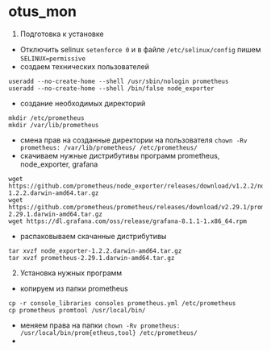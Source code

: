 # otus_mon
1. Подготовка к установке
- Отключить selinux ``` setenforce 0 ``` и в файле ```/etc/selinux/config``` пишем ```SELINUX=permissive```
- создаем технических пользователей
```
useradd --no-create-home --shell /usr/sbin/nologin prometheus
useradd --no-create-home --shell /bin/false node_exporter
```
- создание необходимых директорий
```
mkdir /etc/prometheus
mkdir /var/lib/prometheus
```
- смена прав на созданные директории на пользователя ```chown -Rv prometheus: /var/lib/prometheus/ /etc/prometheus/```
- скачиваем нужные дистрибутивы программ prometheus, node_exporter, grafana
```
wget https://github.com/prometheus/node_exporter/releases/download/v1.2.2/node_exporter-1.2.2.darwin-amd64.tar.gz
wget https://github.com/prometheus/prometheus/releases/download/v2.29.1/prometheus-2.29.1.darwin-amd64.tar.gz
wget https://dl.grafana.com/oss/release/grafana-8.1.1-1.x86_64.rpm
```
- распаковываем скачанные дистрибутивы
```
tar xvzf node_exporter-1.2.2.darwin-amd64.tar.gz
tar xvzf prometheus-2.29.1.darwin-amd64.tar.gz 
```
2. Установка нужных программ
- копируем из папки prometheus
```
cp -r console_libraries consoles prometheus.yml /etc/prometheus
cp prometheus promtool /usr/local/bin/
```
- меняем права на папки   ``` chown -Rv prometheus: /usr/local/bin/prom{etheus,tool} /etc/prometheus/ ```
- 
